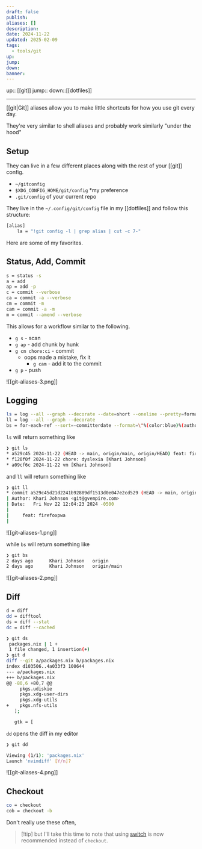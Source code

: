 ```yaml
---
draft: false
publish: 
aliases: []
description: 
date: 2024-11-22
updated: 2025-02-09
tags:
  - tools/git
up: 
jump: 
down: 
banner: 
---
```


up:: [[git]]
jump::
down::[[dotfiles]]

---

[[git|Git]] aliases allow you to make little shortcuts for how you use git every day.

They're very similar to shell aliases and probably work similarly "under the hood"

## Setup

They can live in a few different places along with the rest of your [[git]] config.

- `~/gitconfig`
- `$XDG_CONFIG_HOME/git/config` *my preference
- `.git/config` of your current repo

They live in the `~/.config/git/config` file in my [[dotfiles]] and follow this structure:

```bash
[alias]
    la = "!git config -l | grep alias | cut -c 7-"
```

Here are some of my favorites.

## Status, Add, Commit

```bash
s = status -s
a = add
ap = add -p
c = commit --verbose
ca = commit -a --verbose
cm = commit -m
cam = commit -a -m
m = commit --amend --verbose
```

This allows for a workflow similar to the following.

- `g s` - scan
- `g ap` - add chunk by hunk
- `g cm chore:ci` - commit
	- oops made a mistake, fix it
		- `g cam` - add it to the commit
- `g p` - push

![[git-aliases-3.png]]

## Logging

```bash
ls = log --all --graph --decorate --date=short --oneline --pretty=format:"%C(yellow)%h\\ %ad%Cred%d\\ %Creset%s%Cblue\\ [%cn]"
ll = log --all --graph --decorate 
bs = for-each-ref --sort=-committerdate --format=\"%(color:blue)%(authordate:relative)\t%(color:red)%(authorname)\t%(color:white)%(color:bold)%(refname:short)\" refs/remotes
```

`ls` will return something like

```bash
❯ git ls
* a529c45 2024-11-22 (HEAD -> main, origin/main, origin/HEAD) feat: firefoxpwa [Khari Johnson]
* f120f0f 2024-11-22 chore: dyslexia [Khari Johnson]
* a09cf6c 2024-11-22 vm [Khari Johnson]
```

and `ll` will return something like

```bash
❯ git ll
* commit a529c45d21d2241b92889df1513d0e047e2cd529 (HEAD -> main, origin/main, origin/HEAD)
| Author: Khari Johnson <git@gvempire.com>
| Date:   Fri Nov 22 12:04:23 2024 -0500
|
|     feat: firefoxpwa
|
```

![[git-aliases-1.png]]

while `bs` will return something like

```bash
❯ git bs
2 days ago      Khari Johnson   origin
2 days ago      Khari Johnson   origin/main
```

![[git-aliases-2.png]]

## Diff

```bash
d = diff
dd = difftool
ds = diff --stat
dc = diff --cached
```

```bash
❯ git ds
 packages.nix | 1 +
 1 file changed, 1 insertion(+)
❯ git d
diff --git a/packages.nix b/packages.nix
index d103506..4a033f3 100644
--- a/packages.nix
+++ b/packages.nix
@@ -80,6 +80,7 @@
     pkgs.udiskie
     pkgs.xdg-user-dirs
     pkgs.xdg-utils
+    pkgs.nfs-utils
   ];

   gtk = [
```

`dd` opens the diff in my editor

```bash
❯ git dd

Viewing (1/1): 'packages.nix'
Launch 'nvimdiff' [Y/n]?
```

![[git-aliases-4.png]]

## Checkout

```bash
co = checkout
cob = checkout -b
```

Don't really use these often,

> [!tip] but I'll take this time to note that using [switch](https://git-scm.com/docs/git-switch) is now recommended instead of `checkout`.
